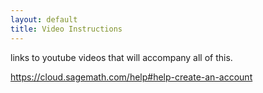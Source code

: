 ```yaml
---
layout: default
title: Video Instructions
---
```


links to youtube videos that will accompany all of this.


https://cloud.sagemath.com/help#help-create-an-account
